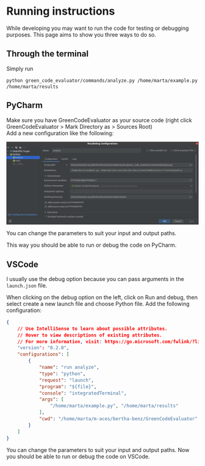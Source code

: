 # Running instructions 

While developing you may want to run the code for testing or debugging purposes. This page aims to show you three ways to do so. 

## Through the terminal

Simply run 
```commandline
python green_code_evaluator/commands/analyze.py /home/marta/example.py /home/marta/results
```

## PyCharm

Make sure you have GreenCodeEvaluator as your source code (right click GreenCodeEvaluator > Mark Directory as > Sources Root)  
Add a new configuration like the following:  

<img align="center" alt="pycharm" src="assets/pycharm.png"></img>

You can change the parameters to suit your input and output paths.  

This way you should be able to run or debug the code on PyCharm.

## VSCode

I usually use the debug option because you can pass arguments in the `launch.json` file.  

When clicking on the debug option on the left, click on Run and debug, then select create a new launch file and choose Python file. Add the following configuration:
```json
{
    // Use IntelliSense to learn about possible attributes.
    // Hover to view descriptions of existing attributes.
    // For more information, visit: https://go.microsoft.com/fwlink/?linkid=830387
    "version": "0.2.0",
    "configurations": [
        {
            "name": "run analyze",
            "type": "python",
            "request": "launch",
            "program": "${file}",
            "console": "integratedTerminal", 
            "args": [
                "/home/marta/example.py", "/home/marta/results"
            ],
            "cwd": "/home/marta/m-aces/bertha-benz/GreenCodeEvaluator"
        }
    ]
}
```

You can change the parameters to suit your input and output paths. Now you should be able to run or debug the code on VSCode.

